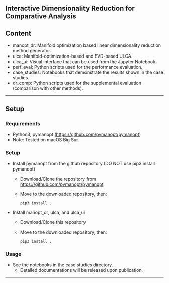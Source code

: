 ## Interactive Dimensionality Reduction for Comparative Analysis

Content
-----
* manopt_dr: Manifold optimization based linear dimensionality reduction method generator.
* ulca: Manifold-optimization-based and EVD-based ULCA.
* ulca_ui: Visual interface that can be used from the Jupyter Notebook.
* perf_eval: Python scripts used for the performance evaluation.
* case_studies: Notebooks that demonstrate the results shown in the case studies.
* dr_comp: Python scripts used for the supplemental evaluation (comparison with other methods).

******

Setup
-----

### Requirements
* Python3, pymanopt (https://github.com/pymanopt/pymanopt)
* Note: Tested on macOS Big Sur.

### Setup
* Install pymanopt from the github repository (DO NOT use pip3 install pymanopt)

  * Download/Clone the repository from https://github.com/pymanopt/pymanopt

  * Move to the downloaded repository, then:

    `pip3 install .`

* Install manopt_dr, ulca, and ulca_ui

  * Download/Clone this repository

  * Move to the downloaded repository, then:

    `pip3 install .`

### Usage
* See the notebooks in the case studies directory.
  - Detailed documentations will be released upon publication.

******
